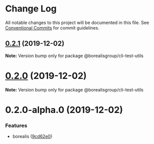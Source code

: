 # Change Log

All notable changes to this project will be documented in this file.
See [Conventional Commits](https://conventionalcommits.org) for commit guidelines.

## [0.2.1](https://github.com/borealisgroup/borealis/tree/master/packages/@borealisgroup/cli-test-utils/compare/@borealisgroup/cli-test-utils@0.2.0...@borealisgroup/cli-test-utils@0.2.1) (2019-12-02)

**Note:** Version bump only for package @borealisgroup/cli-test-utils





# [0.2.0](https://github.com/borealisgroup/borealis/tree/master/packages/@borealisgroup/cli-test-utils/compare/@borealisgroup/cli-test-utils@0.2.0-alpha.0...@borealisgroup/cli-test-utils@0.2.0) (2019-12-02)

**Note:** Version bump only for package @borealisgroup/cli-test-utils





# 0.2.0-alpha.0 (2019-12-02)


### Features

* borealis ([9cd62e0](https://github.com/borealisgroup/borealis/tree/master/packages/@borealisgroup/cli-test-utils/commit/9cd62e08da44be893507f69f85e3763609e2139f))
